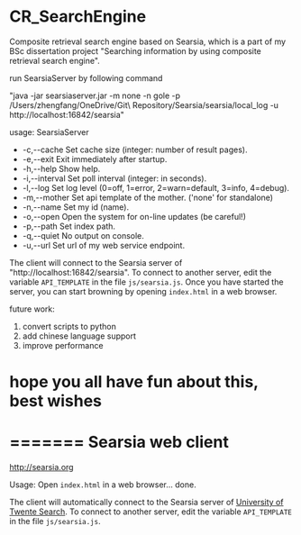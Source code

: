 # CR_SearchEngine
Composite retrieval search engine based on Searsia, which is a part of my BSc dissertation project "Searching information by using composite retrieval search engine".

run SearsiaServer by following command

"java -jar searsiaserver.jar -m none -n gole -p /Users/zhengfang/OneDrive/Git\ Repository/Searsia/searsia/local_log -u http://localhost:16842/searsia" 

usage: SearsiaServer
- -c,--cache <arg>      Set cache size (integer: number of result pages).
- -e,--exit             Exit immediately after startup.
- -h,--help             Show help.
- -i,--interval <arg>   Set poll interval (integer: in seconds).
- -l,--log <arg>        Set log level (0=off, 1=error, 2=warn=default,
                        3=info, 4=debug).
- -m,--mother <arg>     Set api template of the mother. ('none' for
                    standalone)
- -n,--name <arg>       Set my id (name).
- -o,--open             Open the system for on-line updates (be careful!)
- -p,--path <arg>       Set index path.
- -q,--quiet            No output on console.
- -u,--url <arg>        Set url of my web service endpoint.

 
The client will connect to the Searsia server of "http://localhost:16842/searsia". To connect to another server, 
edit the variable `API_TEMPLATE` in the file `js/searsia.js`. Once you have started the server, you can start 
browning by opening `index.html` in a web browser.

future work:
1. convert scripts to python
2. add chinese language support
3. improve performance

# hope you all have fun about this, best wishes


=======
Searsia web client
==================
http://searsia.org

Usage: Open `index.html` in a web browser... done.

The client will automatically connect to the Searsia server of
[University of Twente Search][1]. To connect to another server, 
edit the variable `API_TEMPLATE` in the file `js/searsia.js`.

[1]: https://search.utwente.nl/searsia/search "UT Search Server"
